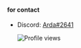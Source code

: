 <h4 align="left">for contact</h4>

 - Discord: [Arda#2641](https://discord.com/users/564404997442371605)  
 
 
    ![Profile views](https://gpvc.arturio.dev/Arda-1337)
